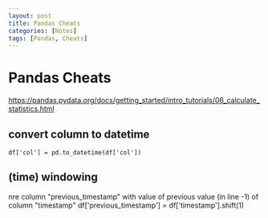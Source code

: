 ```yaml
---
layout: post
title: Pandas Cheats 
categories: [Notes]
tags: [Pandas, Cheats]
--- 
```

# Pandas Cheats 

<https://pandas.pydata.org/docs/getting_started/intro_tutorials/06_calculate_statistics.html>

## convert column to datetime 

    df['col'] = pd.to_datetime(df['col'])

## (time) windowing 

nre column "previous_timestamp" with value of previous value (in line -1) of column "timestamp"
    df['previous_timestamp'] = df['timestamp'].shift(1)

